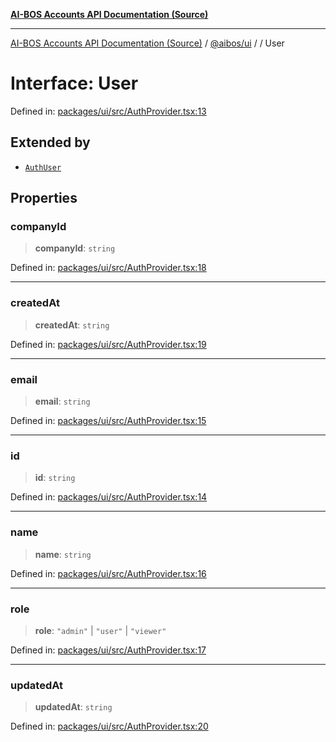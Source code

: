 [**AI-BOS Accounts API Documentation (Source)**](../../../README.md)

***

[AI-BOS Accounts API Documentation (Source)](../../../README.md) / [@aibos/ui](../README.md) / [](../README.md) / User

# Interface: User

Defined in: [packages/ui/src/AuthProvider.tsx:13](https://github.com/pohlai88/accounts/blob/48103fb36d28b2b9bfb33472b6de2f719773cde9/packages/ui/src/AuthProvider.tsx#L13)

## Extended by

- [`AuthUser`](AuthUser.md)

## Properties

### companyId

> **companyId**: `string`

Defined in: [packages/ui/src/AuthProvider.tsx:18](https://github.com/pohlai88/accounts/blob/48103fb36d28b2b9bfb33472b6de2f719773cde9/packages/ui/src/AuthProvider.tsx#L18)

***

### createdAt

> **createdAt**: `string`

Defined in: [packages/ui/src/AuthProvider.tsx:19](https://github.com/pohlai88/accounts/blob/48103fb36d28b2b9bfb33472b6de2f719773cde9/packages/ui/src/AuthProvider.tsx#L19)

***

### email

> **email**: `string`

Defined in: [packages/ui/src/AuthProvider.tsx:15](https://github.com/pohlai88/accounts/blob/48103fb36d28b2b9bfb33472b6de2f719773cde9/packages/ui/src/AuthProvider.tsx#L15)

***

### id

> **id**: `string`

Defined in: [packages/ui/src/AuthProvider.tsx:14](https://github.com/pohlai88/accounts/blob/48103fb36d28b2b9bfb33472b6de2f719773cde9/packages/ui/src/AuthProvider.tsx#L14)

***

### name

> **name**: `string`

Defined in: [packages/ui/src/AuthProvider.tsx:16](https://github.com/pohlai88/accounts/blob/48103fb36d28b2b9bfb33472b6de2f719773cde9/packages/ui/src/AuthProvider.tsx#L16)

***

### role

> **role**: `"admin"` \| `"user"` \| `"viewer"`

Defined in: [packages/ui/src/AuthProvider.tsx:17](https://github.com/pohlai88/accounts/blob/48103fb36d28b2b9bfb33472b6de2f719773cde9/packages/ui/src/AuthProvider.tsx#L17)

***

### updatedAt

> **updatedAt**: `string`

Defined in: [packages/ui/src/AuthProvider.tsx:20](https://github.com/pohlai88/accounts/blob/48103fb36d28b2b9bfb33472b6de2f719773cde9/packages/ui/src/AuthProvider.tsx#L20)
